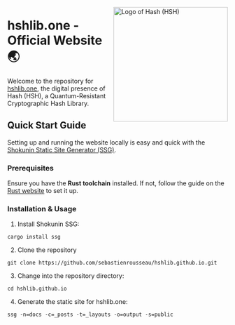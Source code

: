 <!-- markdownlint-disable MD033 MD041 -->

<img
  align="right"
  alt="Logo of Hash (HSH)"
  height="261"
  src="https://kura.pro/hsh/images/logos/hsh.webp"
  width="261"
  />

<!-- markdownlint-enable MD033 MD041 -->

# hshlib.one - Official Website 🌏

Welcome to the repository for [hshlib.one][00], the digital presence of
Hash (HSH), a Quantum-Resistant Cryptographic Hash Library.

## Quick Start Guide

Setting up and running the website locally is easy and quick with the
[Shokunin Static Site Generator (SSG)][00].

### Prerequisites

Ensure you have the **Rust toolchain** installed. If not, follow the guide on
the [Rust website][01] to set it up.

### Installation & Usage

1. Install Shokunin SSG:

```shell
cargo install ssg
```

2. Clone the repository

```shell
git clone https://github.com/sebastienrousseau/hshlib.github.io.git
```

3. Change into the repository directory:

```shell
cd hshlib.github.io
```

4. Generate the static site for hshlib.one:

```shell
ssg -n=docs -c=_posts -t=_layouts -o=output -s=public
```


[00]: https://hshlib.one "Hash (HSH) Official Website"
[01]: https://www.rust-lang.org/learn/get-started "Rust Getting started guide"
